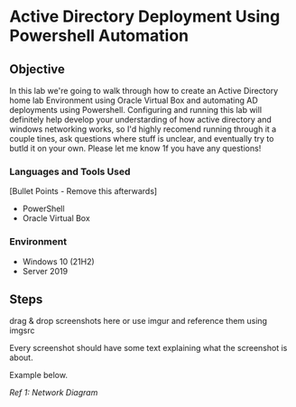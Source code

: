 # Active Directory Deployment Using Powershell Automation
## Objective
In this lab we're going to walk through how to create an Active Directory home lab Environment using Oracle Virtual Box and automating AD deployments using Powershell. Configuring and running this lab will definitely help develop your understarding of how active directory and windows networking works, so I'd highly recomend running through it a couple tines, ask questions where stuff is unclear, and eventually try to butld it on your own. Please let me know 1f you have any questions!

### Languages and Tools Used
[Bullet Points - Remove this afterwards]

- PowerShell
- Oracle Virtual Box
  
### Environment
- Windows 10 (21H2)
- Server 2019

## Steps
drag & drop screenshots here or use imgur and reference them using imgsrc

Every screenshot should have some text explaining what the screenshot is about.

Example below.

*Ref 1: Network Diagram*

